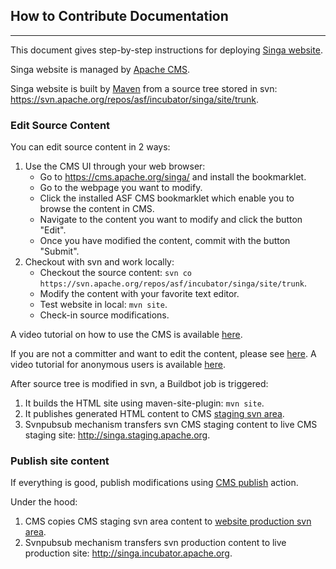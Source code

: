 ## How to Contribute Documentation

___

This document gives step-by-step instructions for deploying [Singa website](http://singa.incubator.apache.org).

Singa website is managed by [Apache CMS](http://www.apache.org/dev/cms.html).

Singa website is built by [Maven](https://maven.apache.org) from a source tree stored in svn: https://svn.apache.org/repos/asf/incubator/singa/site/trunk.

### Edit Source Content

You can edit source content in 2 ways:

1. Use the CMS UI through your web browser:
	* Go to https://cms.apache.org/singa/ and install the bookmarklet.
	* Go to the webpage you want to modify.
	* Click the installed ASF CMS bookmarklet which enable you to browse the content in CMS.
	* Navigate to the content you want to modify and click the button "Edit".
	* Once you have modified the content, commit with the button "Submit".
2. Checkout with svn and work locally:
	* Checkout the source content: `svn co https://svn.apache.org/repos/asf/incubator/singa/site/trunk`.
	* Modify the content with your favorite text editor.
	* Test website in local: `mvn site`.
	* Check-in source modifications.

A video tutorial on how to use the CMS is available [here](http://s.apache.org/cms-tutorial).

If you are not a committer and want to edit the content, please see [here](http://www.apache.org/dev/cmsref.html#non-committer). A video tutorial for anonymous users is available [here](http://s.apache.org/cms-anonymous-tutorial).

After source tree is modified in svn, a Buildbot job is triggered:

1. It builds the HTML site using maven-site-plugin: `mvn site`.
2. It publishes generated HTML content to CMS [staging svn area](https://svn.apache.org/repos/infra/websites/staging/singa/trunk/content/).
3. Svnpubsub mechanism transfers svn CMS staging content to live CMS staging site: http://singa.staging.apache.org.


### Publish site content

If everything is good, publish modifications using [CMS publish](https://cms.apache.org/singa/publish) action.

Under the hood:

1. CMS copies CMS staging svn area content to [website production svn area](https://svn.apache.org/repos/infra/websites/production/singa/content/).
2. Svnpubsub mechanism transfers svn production content to live production site: http://singa.incubator.apache.org.
